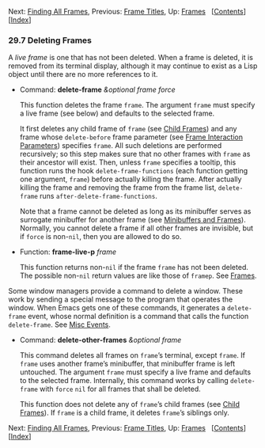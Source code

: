 

Next: [Finding All Frames](Finding-All-Frames.html), Previous: [Frame Titles](Frame-Titles.html), Up: [Frames](Frames.html)   \[[Contents](index.html#SEC_Contents "Table of contents")]\[[Index](Index.html "Index")]

### 29.7 Deleting Frames

A *live frame* is one that has not been deleted. When a frame is deleted, it is removed from its terminal display, although it may continue to exist as a Lisp object until there are no more references to it.

*   Command: **delete-frame** *\&optional frame force*

    This function deletes the frame `frame`. The argument `frame` must specify a live frame (see below) and defaults to the selected frame.

    It first deletes any child frame of `frame` (see [Child Frames](Child-Frames.html)) and any frame whose `delete-before` frame parameter (see [Frame Interaction Parameters](Frame-Interaction-Parameters.html)) specifies `frame`. All such deletions are performed recursively; so this step makes sure that no other frames with `frame` as their ancestor will exist. Then, unless `frame` specifies a tooltip, this function runs the hook `delete-frame-functions` (each function getting one argument, `frame`) before actually killing the frame. After actually killing the frame and removing the frame from the frame list, `delete-frame` runs `after-delete-frame-functions`.

    Note that a frame cannot be deleted as long as its minibuffer serves as surrogate minibuffer for another frame (see [Minibuffers and Frames](Minibuffers-and-Frames.html)). Normally, you cannot delete a frame if all other frames are invisible, but if `force` is non-`nil`, then you are allowed to do so.

<!---->

*   Function: **frame-live-p** *frame*

    This function returns non-`nil` if the frame `frame` has not been deleted. The possible non-`nil` return values are like those of `framep`. See [Frames](Frames.html).

Some window managers provide a command to delete a window. These work by sending a special message to the program that operates the window. When Emacs gets one of these commands, it generates a `delete-frame` event, whose normal definition is a command that calls the function `delete-frame`. See [Misc Events](Misc-Events.html).

*   Command: **delete-other-frames** *\&optional frame*

    This command deletes all frames on `frame`’s terminal, except `frame`. If `frame` uses another frame’s minibuffer, that minibuffer frame is left untouched. The argument `frame` must specify a live frame and defaults to the selected frame. Internally, this command works by calling `delete-frame` with `force` `nil` for all frames that shall be deleted.

    This function does not delete any of `frame`’s child frames (see [Child Frames](Child-Frames.html)). If `frame` is a child frame, it deletes `frame`’s siblings only.

Next: [Finding All Frames](Finding-All-Frames.html), Previous: [Frame Titles](Frame-Titles.html), Up: [Frames](Frames.html)   \[[Contents](index.html#SEC_Contents "Table of contents")]\[[Index](Index.html "Index")]
